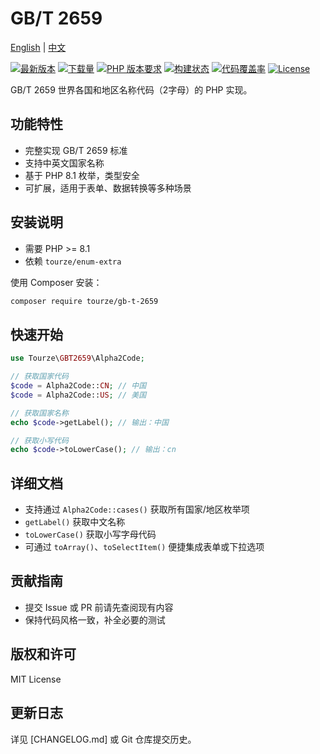 # GB/T 2659

[English](README.md) | [中文](README.zh-CN.md)

[![最新版本](https://img.shields.io/packagist/v/tourze/gb-t-2659.svg?style=flat-square)](https://packagist.org/packages/tourze/gb-t-2659)
[![下载量](https://img.shields.io/packagist/dt/tourze/gb-t-2659.svg?style=flat-square)](https://packagist.org/packages/tourze/gb-t-2659)
[![PHP 版本要求](https://img.shields.io/packagist/php-v/tourze/gb-t-2659.svg?style=flat-square)](https://packagist.org/packages/tourze/gb-t-2659)
[![构建状态](https://img.shields.io/github/actions/workflow/status/tourze-contrib/php-monorepo/tests.yml?branch=master&style=flat-square)](https://github.com/tourze-contrib/php-monorepo/actions)
[![代码覆盖率](https://img.shields.io/codecov/c/github/tourze-contrib/php-monorepo.svg?style=flat-square)](https://codecov.io/gh/tourze-contrib/php-monorepo)
[![License](https://img.shields.io/badge/license-MIT-blue.svg)](LICENSE)

GB/T 2659 世界各国和地区名称代码（2字母）的 PHP 实现。

## 功能特性

- 完整实现 GB/T 2659 标准
- 支持中英文国家名称
- 基于 PHP 8.1 枚举，类型安全
- 可扩展，适用于表单、数据转换等多种场景

## 安装说明

- 需要 PHP >= 8.1
- 依赖 `tourze/enum-extra`

使用 Composer 安装：

```bash
composer require tourze/gb-t-2659
```

## 快速开始

```php
use Tourze\GBT2659\Alpha2Code;

// 获取国家代码
$code = Alpha2Code::CN; // 中国
$code = Alpha2Code::US; // 美国

// 获取国家名称
echo $code->getLabel(); // 输出：中国

// 获取小写代码
echo $code->toLowerCase(); // 输出：cn
```

## 详细文档

- 支持通过 `Alpha2Code::cases()` 获取所有国家/地区枚举项
- `getLabel()` 获取中文名称
- `toLowerCase()` 获取小写字母代码
- 可通过 `toArray()`、`toSelectItem()` 便捷集成表单或下拉选项

## 贡献指南

- 提交 Issue 或 PR 前请先查阅现有内容
- 保持代码风格一致，补全必要的测试

## 版权和许可

MIT License

## 更新日志

详见 [CHANGELOG.md] 或 Git 仓库提交历史。
